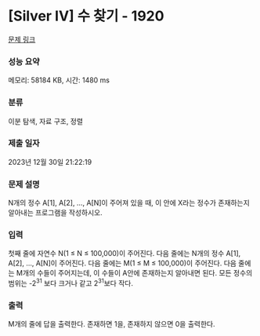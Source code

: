 # [Silver IV] 수 찾기 - 1920 

[문제 링크](https://www.acmicpc.net/problem/1920) 

### 성능 요약

메모리: 58184 KB, 시간: 1480 ms

### 분류

이분 탐색, 자료 구조, 정렬

### 제출 일자

2023년 12월 30일 21:22:19

### 문제 설명

<p>N개의 정수 A[1], A[2], …, A[N]이 주어져 있을 때, 이 안에 X라는 정수가 존재하는지 알아내는 프로그램을 작성하시오.</p>

### 입력 

 <p>첫째 줄에 자연수 N(1 ≤ N ≤ 100,000)이 주어진다. 다음 줄에는 N개의 정수 A[1], A[2], …, A[N]이 주어진다. 다음 줄에는 M(1 ≤ M ≤ 100,000)이 주어진다. 다음 줄에는 M개의 수들이 주어지는데, 이 수들이 A안에 존재하는지 알아내면 된다. 모든 정수의 범위는 -2<sup>31</sup> 보다 크거나 같고 2<sup>31</sup>보다 작다.</p>

### 출력 

 <p>M개의 줄에 답을 출력한다. 존재하면 1을, 존재하지 않으면 0을 출력한다.</p>

